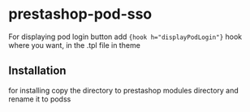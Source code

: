# prestashop-pod-sso
For displaying pod login button add `{hook h="displayPodLogin"}` hook where you want, in the .tpl file in theme

## Installation
for installing copy the directory to prestashop modules directory and rename it to podss